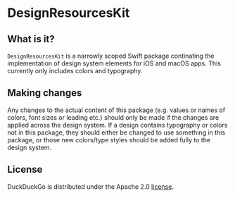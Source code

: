 # DesignResourcesKit

## What is it?
`DesignResourcesKit` is a narrowly scoped Swift package continating the implementation of design system elements for iOS and macOS apps. This currently only includes colors and typography.
  
## Making changes
Any changes to the actual content of this package (e.g. values or names of colors, font sizes or leading etc.) should only be made if the changes are applied across the design system. 
If a design contains typography or colors not in this package, they should either be changed to use something in this package, or those new colors/type styles should be added fully to the design system.
  
## License
DuckDuckGo is distributed under the Apache 2.0 [license](https://github.com/duckduckgo/ios/blob/master/LICENSE.md).

